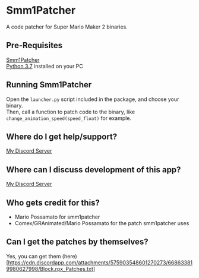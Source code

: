 # Smm1Patcher
A code patcher for Super Mario Maker 2 binaries.

## Pre-Requisites
[Smm1Patcher](https://github.com/MarioPossamato/smm1patcher/archive/master.zip)  
[Python 3.7](https://www.python.org/downloads/release/python-370/) installed on your PC

## Running Smm1Patcher
Open the `launcher.py` script included in the package, and choose your binary.  
Then, call a function to patch code to the binary, like `change_animation_speed(speed_float)` for example.

## Where do I get help/support?
[My Discord Server](https://discord.gg/8wx8uQF)

## Where can I discuss development of this app?
[My Discord Server](https://discord.gg/8wx8uQF)

## Who gets credit for this?
* Mario Possamato for smm1patcher
* Comex/GRAnimated/Mario Possamato for the patch smm1patcher uses

## Can I get the patches by themselves?
Yes, you can get them (here)[https://cdn.discordapp.com/attachments/575903548601270273/668633819980627998/Block.rpx_Patches.txt]
